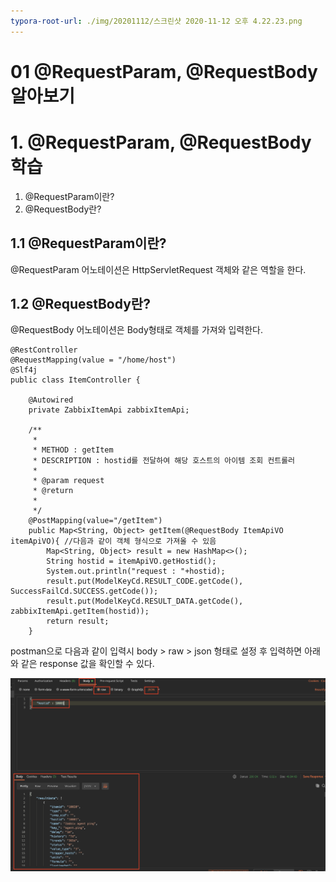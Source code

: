 ```yaml
---
typora-root-url: ./img/20201112/스크린샷 2020-11-12 오후 4.22.23.png
---
```


# 01 @RequestParam, @RequestBody 알아보기

# 1. @RequestParam, @RequestBody 학습

1. @RequestParam이란?
2. @RequestBody란?



## 1.1 @RequestParam이란?

@RequestParam 어노테이션은 HttpServletRequest 객체와 같은 역할을 한다.



## 1.2 @RequestBody란?

@RequestBody 어노테이션은 Body형태로 객체를 가져와 입력한다.

```
@RestController
@RequestMapping(value = "/home/host")
@Slf4j
public class ItemController {
	
	@Autowired
	private ZabbixItemApi zabbixItemApi;
	
	/**
	 *
	 * METHOD : getItem
	 * DESCRIPTION : hostid를 전달하여 해당 호스트의 아이템 조회 컨트롤러 	
	 *
	 * @param request
	 * @return
	 *
	 */
	@PostMapping(value="/getItem")
	public Map<String, Object> getItem(@RequestBody ItemApiVO itemApiVO){ //다음과 같이 객체 형식으로 가져올 수 있음
		Map<String, Object> result = new HashMap<>();
		String hostid = itemApiVO.getHostid();
		System.out.println("request : "+hostid);
		result.put(ModelKeyCd.RESULT_CODE.getCode(), SuccessFailCd.SUCCESS.getCode());
		result.put(ModelKeyCd.RESULT_DATA.getCode(), zabbixItemApi.getItem(hostid));
		return result;
	}
```



postman으로 다음과 같이 입력시 body > raw > json 형태로 설정 후 입력하면 아래와 같은 response 값을 확인할 수 있다.

<img src='/img/20201112_img1.png'><br>

